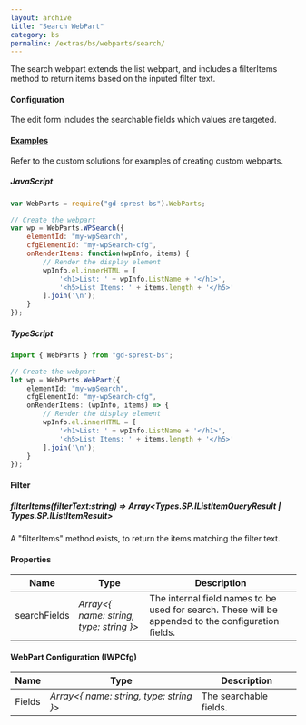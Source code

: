 ```yaml
---
layout: archive
title: "Search WebPart"
category: bs
permalink: /extras/bs/webparts/search/
---
```

The search webpart extends the list webpart, and includes a filterItems method to return items based on the inputed filter text.

#### Configuration
The edit form includes the searchable fields which values are targeted.

#### [Examples](/examples/solutions)
Refer to the custom solutions for examples of creating custom webparts.

##### JavaScript
```js
var WebParts = require("gd-sprest-bs").WebParts;

// Create the webpart
var wp = WebParts.WPSearch({
    elementId: "my-wpSearch",
    cfgElementId: "my-wpSearch-cfg",
    onRenderItems: function(wpInfo, items) {
        // Render the display element
        wpInfo.el.innerHTML = [
            '<h1>List: ' + wpInfo.ListName + '</h1>',
            '<h5>List Items: ' + items.length + '</h5>'
        ].join('\n');
    }
});
```

##### TypeScript
```ts
import { WebParts } from "gd-sprest-bs";

// Create the webpart
let wp = WebParts.WebPart({
    elementId: "my-wpSearch",
    cfgElementId: "my-wpSearch-cfg",
    onRenderItems: (wpInfo, items) => {
        // Render the display element
        wpInfo.el.innerHTML = [
            '<h1>List: ' + wpInfo.ListName + '</h1>',
            '<h5>List Items: ' + items.length + '</h5>'
        ].join('\n');
    }
});
```

#### Filter
##### filterItems(filterText:string) => Array&lt;Types.SP.IListItemQueryResult | Types.SP.IListItemResult&gt;

A "filterItems" method exists, to return the items matching the filter text.

#### Properties

| Name | Type | Description |
| --- | --- | --- |
| searchFields | _Array&lt;{ name: string, type: string }&gt;_ | The internal field names to be used for search. These will be appended to the configuration fields. |

#### WebPart Configuration (IWPCfg)

| Name | Type | Description |
| --- | --- | --- |
| Fields | _Array&lt;{ name: string, type: string }&gt;_ | The searchable fields. |